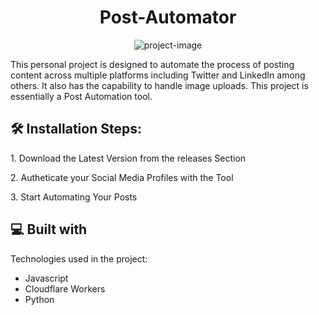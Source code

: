 <h1 align="center" id="title">Post-Automator</h1>

<p align="center"><img src="https://socialify.git.ci/hacktronicsraj/Post-Automator/image?font=Source%20Code%20Pro&amp;language=1&amp;name=1&amp;owner=1&amp;pattern=Circuit%20Board&amp;theme=Dark" alt="project-image"></p>

<p id="description">This personal project is designed to automate the process of posting content across multiple platforms including Twitter and LinkedIn among others. It also has the capability to handle image uploads. This project is essentially a Post Automation tool.</p>

<h2>🛠️ Installation Steps:</h2>

<p>1. Download the Latest Version from the releases Section</p>

<p>2. Autheticate your Social Media Profiles with the Tool</p>

<p>3. Start Automating Your Posts</p>

<h2>💻 Built with</h2>

Technologies used in the project:

- Javascript
- Cloudflare Workers
- Python
